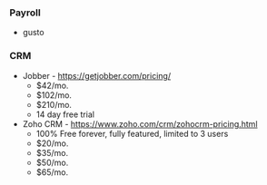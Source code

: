 ### Payroll

- gusto

### CRM
- Jobber - https://getjobber.com/pricing/
	- $42/mo.
	- $102/mo.
	- $210/mo.
	- 14 day free trial
- Zoho CRM - https://www.zoho.com/crm/zohocrm-pricing.html
	- 100% Free forever, fully featured, limited to 3 users
	- $20/mo.
	- $35/mo.
	- $50/mo.
	- $65/mo.